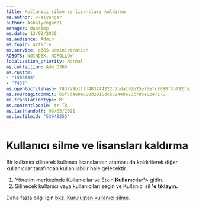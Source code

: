 ```yaml
---
title: Kullanıcı silme ve lisansları kaldırma
ms.author: v-aiyengar
author: AshaIyengar21
manager: dansimp
ms.date: 12/02/2020
ms.audience: Admin
ms.topic: article
ms.service: o365-administration
ROBOTS: NOINDEX, NOFOLLOW
localization_priority: Normal
ms.collection: Adm_O365
ms.custom:
- "1500008"
- "7438"
ms.openlocfilehash: 7437a9b1ffd483244222c7bda192e25e76efc8088f3bf92facfb27ee5bf0e503
ms.sourcegitcommit: b5f7da89a650d2915dc652449623c78be6247175
ms.translationtype: MT
ms.contentlocale: tr-TR
ms.lasthandoff: 08/05/2021
ms.locfileid: "53948255"
---
```

# <a name="delete-a-user-and-remove-licenses"></a>Kullanıcı silme ve lisansları kaldırma

Bir kullanıcı silinerek kullanıcı lisanslarının ataması da kaldırilerek diğer kullanıcılar tarafından kullanılabilir hale gelecektir. 
1. Yönetim merkezinde Kullanıcılar ve Etkin **Kullanıcılar'>** gidin.
1. Silinecek kullanıcı veya kullanıcıları seçin ve Kullanıcı sil **'e tıklayın.**

Daha fazla bilgi için [bkz. Kuruluştan kullanıcı silme](https://docs.microsoft.com/microsoft-365/admin/add-users/delete-a-user). 